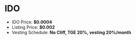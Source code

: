 # IDO

* IDO Price: **$0.0004**&#x20;
* Listing Price: **$0.002**&#x20;
* Vesting Schedule: **No Cliff, TGE 20%, vesting 20%/month**
